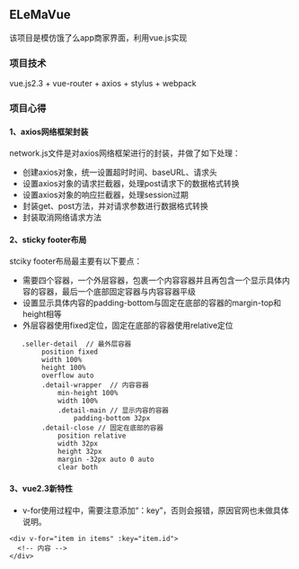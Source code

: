## ELeMaVue
该项目是模仿饿了么app商家界面，利用vue.js实现

### 项目技术
vue.js2.3 + vue-router + axios + stylus  + webpack

### 项目心得
#### 1、axios网络框架封装
network.js文件是对axios网络框架进行的封装，并做了如下处理：

+ 创建axios对象，统一设置超时时间、baseURL、请求头
+ 设置axios对象的请求拦截器，处理post请求下的数据格式转换
+ 设置axios对象的响应拦截器，处理session过期
+ 封装get、post方法，并对请求参数进行数据格式转换
+ 封装取消网络请求方法

#### 2、sticky footer布局
stciky footer布局最主要有以下要点：

+ 需要四个容器，一个外层容器，包裹一个内容容器并且再包含一个显示具体内容的容器，最后一个底部固定容器与内容容器平级
+ 设置显示具体内容的padding-bottom与固定在底部的容器的margin-top和height相等
+ 外层容器使用fixed定位，固定在底部的容器使用relative定位


```
   .seller-detail  // 最外层容器
        position fixed
        width 100%
        height 100%
        overflow auto
        .detail-wrapper  // 内容容器
            min-height 100%
            width 100%
            .detail-main // 显示内容的容器
                padding-bottom 32px
        .detail-close // 固定在底部的容器
            position relative
            width 32px
            height 32px
            margin -32px auto 0 auto
            clear both 
```



#### 3、vue2.3新特性
+ v-for使用过程中，需要注意添加“：key”，否则会报错，原因官网也未做具体说明。

```
<div v-for="item in items" :key="item.id">
  <!-- 内容 -->
</div> 
```
